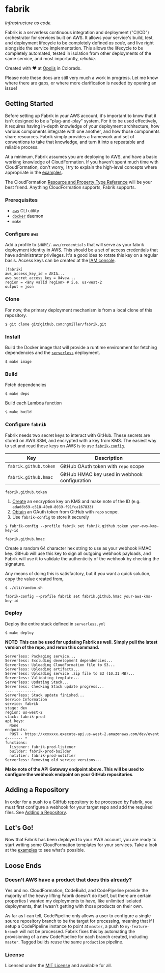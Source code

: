 fabrik
======

*Infrastructure as code.*

Fabrik is a serverless continuous integration and deployment ("CI/CD") orchestrator for services built on AWS.
It allows your service's build, test, and deployment lifecycle to be completely defined *as code*, and live right
alongside the service implementation. This allows the lifecycle to be completely automated, tested in isolation from
other deployments of the same service, and most importantly, *reliable*.

Created with :heart: at [Opolis](https://opolis.co) in Colorado.

Please note these docs are still very much a work in progress. Let me know where there are gaps, or where
more clarification is needed by opening an issue!

## Getting Started

Before setting up Fabrik in your AWS account, it's important to know that it isn't designed to be a "plug-and-play"
system. For it to be used effectively, it requires having in-depth knowledge of your deployment architecture, how
various components integrate with one another, and how those components share resources. Fabrik simply provides a
framework and set of conventions to take that knowledge, and turn it into a repeatable and reliable process.

At a minimum, Fabrik assumes you are deploying to AWS, and have a basic working knowledge of CloudFormation.
If you haven't spent much time with CloudFormation, don't worry, I try to explain the high-level concepts where
appropriate in the [examples](./examples/).

The CloudFormation [Resource and Property Type Reference](https://docs.aws.amazon.com/AWSCloudFormation/latest/UserGuide/aws-template-resource-type-ref.html)
will be your best friend. Anything CloudFormation supports, Fabrik supports.

### Prerequisites

* [`aws`](https://aws.amazon.com/cli/) CLI utility
* [`docker`](https://docs.docker.com/install/) daemon
* `make`

### Configure `aws`

Add a profile to `$HOME/.aws/credentials` that will serve as your fabrik deployment identity in AWS. This should
be a set of access credentials that have administrator privileges. It's a good idea to rotate this key on
a regular basis. Access keys can be created at the [IAM console](https://console.aws.amazon.com/iam/home?#/users).

```
[fabrik]
aws_access_key_id = AKIA...
aws_secret_access_key = O4vew...
region = <any valid region> # i.e. us-west-2
output = json
```

### Clone

For now, the primary deployment mechanism is from a local clone of this repository.

`$ git clone git@github.com:ngmiller/fabrik.git`

### Install

Build the Docker image that will provide a runtime environment for fetching dependencies and the
[`serverless`](https://serverless.com/) deployment.

`$ make image`

### Build

Fetch dependencies

`$ make deps`

Build each Lambda function

`$ make build`

### Configure `fabrik`

Fabrik needs two secret keys to interact with GitHub. These secrets are stored on AWS SSM,
and encrypted with a key from KMS. The easiest way to set and read these keys on AWS
is to use [`fabrik-config`](./cli/config/).

|Key|Description|
|---|-----------|
|`fabrik.github.token`|GitHub OAuth token with `repo` scope|
|`fabrik.github.hmac`|GitHub HMAC key used in webhook configuration|

`fabrik.github.token`

1. [Create](https://console.aws.amazon.com/kms/home?region=us-west-2#/kms/keys/create) an encryption key on KMS
and make note of the ID (e.g. `adad8b59-c518-40e0-8039-f91fca167833`)
2. [Obtain](https://github.com/settings/tokens/new) an OAuth token from GitHub with `repo` scope.
3. Use `fabrik-config` to store it securely

```
$ fabrik-config --profile fabrik set fabrik.github.token your-aws-kms-key-id
```

`fabrik.github.hmac`

Create a random 64 character hex string to use as your webhook HMAC key. GitHub
will use this key to sign all outgoing webhook payloads, and Fabrik will use it
to validate the authenticity of the webhook by checking the signature.

Any means of doing this is satisfactory, but if you want a quick solution, copy the value
created from,

```
$ ./cli/random.sh
```

```
fabrik-config --profile fabrik set fabrik.github.hmac your-aws-kms-key-id
```

### Deploy

Deploy the entire stack defined in `serverless.yml`

`$ make deploy`

**NOTE: This can be used for updating Fabrik as well. Simply pull the latest version of the repo, and rerun this command.**

```
Serverless: Packaging service...
Serverless: Excluding development dependencies...
Serverless: Uploading CloudFormation file to S3...
Serverless: Uploading artifacts...
Serverless: Uploading service .zip file to S3 (10.31 MB)...
Serverless: Validating template...
Serverless: Updating Stack...
Serverless: Checking Stack update progress...
..............
Serverless: Stack update finished...
Service Information
service: fabrik
stage: dev
region: us-west-2
stack: fabrik-prod
api keys:
  None
endpoints:
  POST - https://xxxxxxx.execute-api.us-west-2.amazonaws.com/dev/event <------- *
functions:
  listener: fabrik-prod-listener
  builder: fabrik-prod-builder
  notifier: fabrik-prod-notifier
Serverless: Removing old service versions...
```

**Make note of the API Gateway endpoint above. This will be used to configure the webhook
endpoint on your GitHub repositories.**

## Adding a Repository

In order for a push to a GitHub repository to be processed by Fabrik, you must first
configure a webhook for your target repo and add the required files.
See [Adding a Repository](./docs/adding-a-repo.md).

## Let's Go!

Now that Fabrik has been deployed to your AWS account, you are ready to start writing some CloudFormation
templates for your services. Take a look at the [examples](./examples/) to see what's possible.

## Loose Ends

### Doesn't AWS have a product that does this already?

Yes and no. CloudFormation, CodeBuild, and CodePipeline provide the majority of the heavy lifting Fabrik
doesn't do itself, but there are certain properties I wanted my deployments to have, like unlimited isolated
deployments, that I wasn't getting with those products on their own.

As far as I can tell, CodePipeline only allows a user to configure a single
source repository branch to be the target for processing, meaning that if I setup a CodePipeline instance to point
at `master`, a push to `my-feature-branch` will not be processed. Fabrik fixes this by automating the provisioning
of a new CodePipeline for each branch created, including `master`. Tagged builds reuse the same `production` pipeline.

### License

Licensed under the [MIT License](./LICENSE) and available for all.

